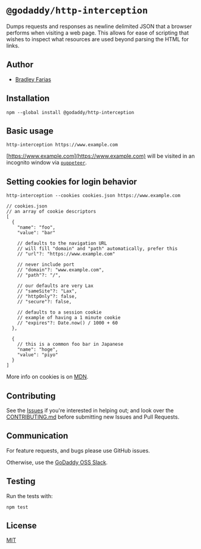 # `@godaddy/http-interception`

Dumps requests and responses as newline delimited JSON that a browser performs
when visiting a web page. This allows for ease of scripting that wishes to
inspect what resources are used beyond parsing the HTML for links.

## Author

* [Bradley Farias](https://github.com/bmeck)

## Installation

```console
npm --global install @godaddy/http-interception
```

## Basic usage

```console
http-interception https://www.example.com
```

[https://www.example.com](https://www.example.com) will be visited in an
incognito window via [`puppeteer`](https://github.com/GoogleChrome/puppeteer).

## Setting cookies for login behavior

```console
http-interception --cookies cookies.json https://www.example.com
```

```jsonc
// cookies.json
// an array of cookie descriptors
[
  {
    "name": "foo",
    "value": "bar"

    // defaults to the navigation URL
    // will fill "domain" and "path" automatically, prefer this
    // "url"?: "https://www.example.com"

    // never include port
    // "domain"?: "www.example.com",
    // "path"?: "/",

    // our defaults are very Lax
    // "sameSite"?: "Lax",
    // "httpOnly"?: false,
    // "secure"?: false,

    // defaults to a session cookie
    // example of having a 1 minute cookie
    // "expires"?: Date.now() / 1000 + 60
  },

  {
    // this is a common foo bar in Japanese
    "name": "hoge",
    "value": "piyo"
  }
]
```

More info on cookies is on [MDN](https://developer.mozilla.org/en-US/docs/Web/HTTP/Headers/Set-Cookie).

## Contributing

See the [Issues](issues) if you're interested in helping out; and look over
the [CONTRIBUTING.md](CONTRIBUTING.md) before submitting new Issues and Pull
Requests.

## Communication

For feature requests, and bugs please use GitHub issues.

Otherwise, use the [GoDaddy OSS Slack](https://godaddy-oss-slack.herokuapp.com/).

## Testing

Run the tests with:

```console
npm test
```

## License

[MIT](LICENSE)
